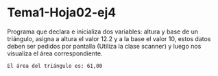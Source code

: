 # Tema1-Hoja02-ej4

Programa que declara e inicializa dos variables: altura y base de un triángulo, asigna a altura el valor 12.2 y a la base el valor 10, estos datos deben ser pedidos por pantalla (Utiliza la clase scanner) y luego nos visualiza el área correspondiente.
```
El área del triángulo es: 61,00
```
